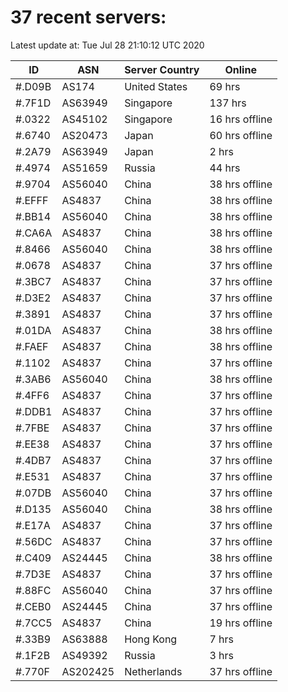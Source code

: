# 37 recent servers:

Latest update at: Tue Jul 28 21:10:12 UTC 2020

| ID | ASN | Server Country | Online |
| -- | --- | -------------- | ------ |
| #.D09B | AS174 | United States | 69 hrs |
| #.7F1D | AS63949 | Singapore | 137 hrs |
| #.0322 | AS45102 | Singapore | 16 hrs offline |
| #.6740 | AS20473 | Japan | 60 hrs offline |
| #.2A79 | AS63949 | Japan | 2 hrs |
| #.4974 | AS51659 | Russia | 44 hrs |
| #.9704 | AS56040 | China | 38 hrs offline |
| #.EFFF | AS4837 | China | 38 hrs offline |
| #.BB14 | AS56040 | China | 38 hrs offline |
| #.CA6A | AS4837 | China | 38 hrs offline |
| #.8466 | AS56040 | China | 38 hrs offline |
| #.0678 | AS4837 | China | 37 hrs offline |
| #.3BC7 | AS4837 | China | 37 hrs offline |
| #.D3E2 | AS4837 | China | 37 hrs offline |
| #.3891 | AS4837 | China | 37 hrs offline |
| #.01DA | AS4837 | China | 38 hrs offline |
| #.FAEF | AS4837 | China | 38 hrs offline |
| #.1102 | AS4837 | China | 37 hrs offline |
| #.3AB6 | AS56040 | China | 38 hrs offline |
| #.4FF6 | AS4837 | China | 37 hrs offline |
| #.DDB1 | AS4837 | China | 37 hrs offline |
| #.7FBE | AS4837 | China | 37 hrs offline |
| #.EE38 | AS4837 | China | 37 hrs offline |
| #.4DB7 | AS4837 | China | 37 hrs offline |
| #.E531 | AS4837 | China | 37 hrs offline |
| #.07DB | AS56040 | China | 37 hrs offline |
| #.D135 | AS56040 | China | 38 hrs offline |
| #.E17A | AS4837 | China | 37 hrs offline |
| #.56DC | AS4837 | China | 37 hrs offline |
| #.C409 | AS24445 | China | 38 hrs offline |
| #.7D3E | AS4837 | China | 37 hrs offline |
| #.88FC | AS56040 | China | 37 hrs offline |
| #.CEB0 | AS24445 | China | 37 hrs offline |
| #.7CC5 | AS4837 | China | 19 hrs offline |
| #.33B9 | AS63888 | Hong Kong | 7 hrs |
| #.1F2B | AS49392 | Russia | 3 hrs |
| #.770F | AS202425 | Netherlands | 37 hrs offline |

